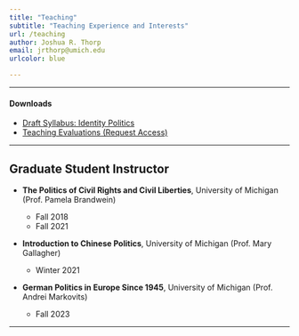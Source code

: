 ```yaml
---
title: "Teaching"
subtitle: "Teaching Experience and Interests"
url: /teaching
author: Joshua R. Thorp
email: jrthorp@umich.edu
urlcolor: blue

--- 
```


----

#### Downloads
  + [Draft Syllabus: Identity Politics](https://www.dropbox.com/scl/fi/gmv4ymhtt45jzktcq070y/DraftSyllabus_IdentityPolitics.pdf?rlkey=di89hblysdz7il9xm33n9ad9t&st=xdfgy8fx&dl=0)
  + [Teaching Evaluations (Request Access)](https://www.dropbox.com/scl/fi/gmv4ymhtt45jzktcq070y/DraftSyllabus_IdentityPolitics.pdf?rlkey=di89hblysdz7il9xm33n9ad9t&st=xdfgy8fx&dl=0)
    
----

## Graduate Student Instructor

- **The Politics of Civil Rights and Civil Liberties**, University of Michigan (Prof. Pamela Brandwein)
  + Fall 2018
  + Fall 2021
    
- **Introduction to Chinese Politics**, University of Michigan (Prof. Mary Gallagher)
  + Winter 2021
    
- **German Politics in Europe Since 1945**, University of Michigan (Prof. Andrei Markovits)
  + Fall 2023

----
